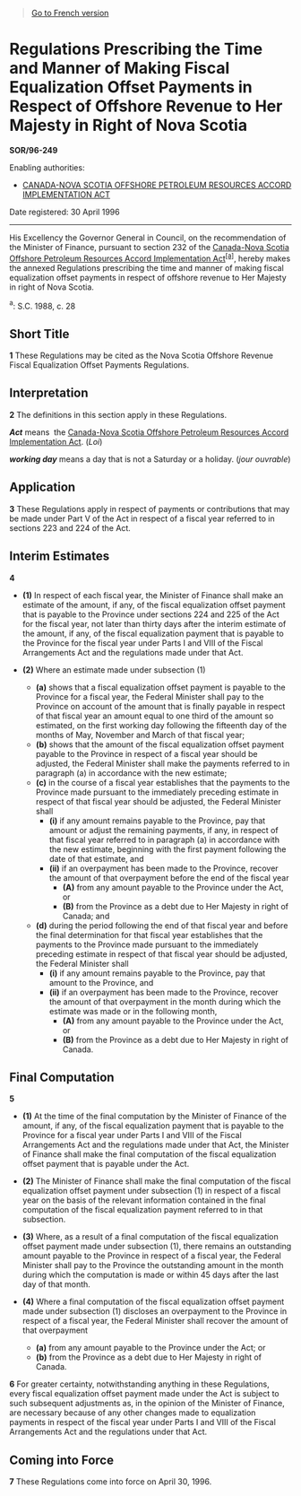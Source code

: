 > [Go to French version](/fr/Règlements/Décrets,%20ordonnances%20et%20règlements%20statutaires/96/249.md)

# Regulations Prescribing the Time and Manner of Making Fiscal Equalization Offset Payments in Respect of Offshore Revenue to Her Majesty in Right of Nova Scotia

**SOR/96-249**

Enabling authorities: 
- [CANADA-NOVA SCOTIA OFFSHORE PETROLEUM RESOURCES ACCORD IMPLEMENTATION ACT](/en/Acts/Statutes%20of%20Canada/1988/c.%2028.md)

Date registered: 30 April 1996

----------

His Excellency the Governor General in Council, on the recommendation of the Minister of Finance, pursuant to section 232 of the [Canada-Nova Scotia Offshore Petroleum Resources Accord Implementation Act](/en/Acts/Statutes%20of%20Canada/1988/c.%2028.md)<sup><a href='#footnotea_e'>[a]</a></sup>, hereby makes the annexed Regulations prescribing the time and manner of making fiscal equalization offset payments in respect of offshore revenue to Her Majesty in right of Nova Scotia.

<a name='footnotea_e'><sup>a</sup></a>: S.C. 1988, c. 28<br />




## Short Title


**1** These Regulations may be cited as the Nova Scotia Offshore Revenue Fiscal Equalization Offset Payments Regulations.




## Interpretation


**2** The definitions in this section apply in these Regulations.

***Act*** means  the [Canada-Nova Scotia Offshore Petroleum Resources Accord Implementation Act](/en/Acts/Statutes%20of%20Canada/1988/c.%2028.md). (*Loi*)

***working day*** means a day that is not a Saturday or a holiday. (*jour ouvrable*)




## Application


**3** These Regulations apply in respect of payments or contributions that may be made under Part V of the Act in respect of a fiscal year referred to in sections 223 and 224 of the Act.




## Interim Estimates


**4** 

- **(1)** In respect of each fiscal year, the Minister of Finance shall make an estimate of the amount, if any, of the fiscal equalization offset payment that is payable to the Province under sections 224 and 225 of the Act for the fiscal year, not later than thirty days after the interim estimate of the amount, if any, of the fiscal equalization payment that is payable to the Province for the fiscal year under Parts I and VIII of the Fiscal Arrangements Act and the regulations made under that Act.

- **(2)** Where an estimate made under subsection (1)
	- **(a)** shows that a fiscal equalization offset payment is payable to the Province for a fiscal year, the Federal Minister shall pay to the Province on account of the amount that is finally payable in respect of that fiscal year an amount equal to one third of the amount so estimated, on the first working day following the fifteenth day of the months of May, November and March of that fiscal year;
	- **(b)** shows that the amount of the fiscal equalization offset payment payable to the Province in respect of a fiscal year should be adjusted, the Federal Minister shall make the payments referred to in paragraph (a) in accordance with the new estimate;
	- **(c)** in the course of a fiscal year establishes that the payments to the Province made pursuant to the immediately preceding estimate in respect of that fiscal year should be adjusted, the Federal Minister shall
		- **(i)** if any amount remains payable to the Province, pay that amount or adjust the remaining payments, if any, in respect of that fiscal year referred to in paragraph (a) in accordance with the new estimate, beginning with the first payment following the date of that estimate, and
		- **(ii)** if an overpayment has been made to the Province, recover the amount of that overpayment before the end of the fiscal year
			- **(A)** from any amount payable to the Province under the Act, or
			- **(B)** from the Province as a debt due to Her Majesty in right of Canada; and
	- **(d)** during the period following the end of that fiscal year and before the final determination for that fiscal year establishes that the payments to the Province made pursuant to the immediately preceding estimate in respect of that fiscal year should be adjusted, the Federal Minister shall
		- **(i)** if any amount remains payable to the Province, pay that amount to the Province, and
		- **(ii)** if an overpayment has been made to the Province, recover the amount of that overpayment in the month during which the estimate was made or in the following month,
			- **(A)** from any amount payable to the Province under the Act, or
			- **(B)** from the Province as a debt due to Her Majesty in right of Canada.




## Final Computation


**5** 

- **(1)** At the time of the final computation by the Minister of Finance of the amount, if any, of the fiscal equalization payment that is payable to the Province for a fiscal year under Parts I and VIII of the Fiscal Arrangements Act and the regulations made under that Act, the Minister of Finance shall make the final computation of the fiscal equalization offset payment that is payable under the Act.

- **(2)** The Minister of Finance shall make the final computation of the fiscal equalization offset payment under subsection (1) in respect of a fiscal year on the basis of the relevant information contained in the final computation of the fiscal equalization payment referred to in that subsection.

- **(3)** Where, as a result of a final computation of the fiscal equalization offset payment made under subsection (1), there remains an outstanding amount payable to the Province in respect of a fiscal year, the Federal Minister shall pay to the Province the outstanding amount in the month during which the computation is made or within 45 days after the last day of that month.

- **(4)** Where a final computation of the fiscal equalization offset payment made under subsection (1) discloses an overpayment to the Province in respect of a fiscal year, the Federal Minister shall recover the amount of that overpayment
	- **(a)** from any amount payable to the Province under the Act; or
	- **(b)** from the Province as a debt due to Her Majesty in right of Canada.



**6** For greater certainty, notwithstanding anything in these Regulations, every fiscal equalization offset payment made under the Act is subject to such subsequent adjustments as, in the opinion of the Minister of Finance, are necessary because of any other changes made to equalization payments in respect of the fiscal year under Parts I and VIII of the Fiscal Arrangements Act and the regulations under that Act.




## Coming into Force


**7** These Regulations come into force on April 30, 1996.


